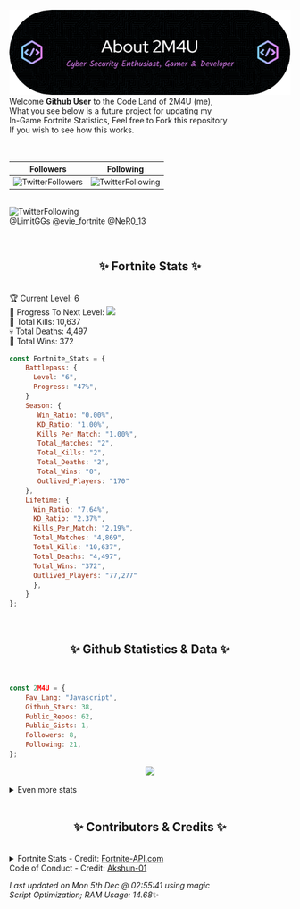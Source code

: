 
  ![Header](./src/github-banner.png)
  <br>
  Welcome **Github User** to the Code Land of 2M4U (me),<br>
  What you see below is a future project for updating my<br>
  In-Game Fortnite Statistics, Feel free to Fork this repository<br>
  If you wish to see how this works.
  <br><br>
  <br>
  
  | Followers  | Following |
  | ---------- |:---------:|
  | ![TwitterFollowers](https://img.shields.io/badge/Twitter%20Followers-81-blue)  | ![TwitterFollowing](https://img.shields.io/badge/Twitter%20Following-244-blue)  |


  <br>![TwitterFollowing](https://img.shields.io/badge/Latest%20Tweet--blue)<br>
  @LimitGGs @evie_fortnite @NeR0_13
   
  <br><h2 align="center"> ✨ Fortnite Stats ✨</h2><br>
  🏆 Current Level: 6<br>
  🎉 Progress To Next Level: ![](https://geps.dev/progress/47)<br>
  🎯 Total Kills: 10,637<br>
  💀 Total Deaths: 4,497<br>
  👑 Total Wins: 372<br>

```js
const Fortnite_Stats = {
    Battlepass: {
      Level: "6",
      Progress: "47%",    
    }
    Season: { 
       Win_Ratio: "0.00%",
       KD_Ratio: "1.00%",
       Kills_Per_Match: "1.00%",
       Total_Matches: "2",
       Total_Kills: "2",
       Total_Deaths: "2",
       Total_Wins: "0",
       Outlived_Players: "170"
    },
    Lifetime: {
      Win_Ratio: "7.64%",
      KD_Ratio: "2.37%",
      Kills_Per_Match: "2.19%",
      Total_Matches: "4,869",
      Total_Kills: "10,637",
      Total_Deaths: "4,497",
      Total_Wins: "372",
      Outlived_Players: "77,277"
      },
    }
}; 
```


<br><h2 align="center"> ✨ Github Statistics & Data ✨</h2><br>

```js
const 2M4U = {
    Fav_Lang: "Javascript",
    Github_Stars: 38,
    Public_Repos: 62,
    Public_Gists: 1,
    Followers: 8,
    Following: 21,
}; 
```

<p align="center">
<img src="https://github-readme-streak-stats.herokuapp.com/?user=2M4U&theme=tokyonight">
</p>
<details>
  <summary>
      Even more stats
  </summary>
  <p align="center">
    <img src="https://github-profile-trophy.vercel.app/?username=2M4U&theme=dracula">
    <img src="https://github-readme-stats.vercel.app/api?username=2M4U&theme=tokyonight&count_private=true&show_icons=true&include_all_commits=true">
  </p>
</details>
<br><h2 align="center"> ✨ Contributors & Credits ✨</h2><br>
<details>
  <summary>
      Fortnite Stats - Credit: <a href="https://fortnite-api.com/?utm_source=github.com/2M4U/2M4U">Fortnite-API.com</a><br>
      Code of Conduct - Credit: <a href="https://github.com/Akshun-01">Akshun-01</a>
  </summary>
</details>

<!-- Last updated on Mon Dec 05 2022 02:55:41 GMT+0000 (Coordinated Universal Time) ;-;-->
<i>Last updated on  Mon 5th Dec @ 02:55:41 using magic<br>
Script Optimization; RAM Usage: 14.68</i>✨
